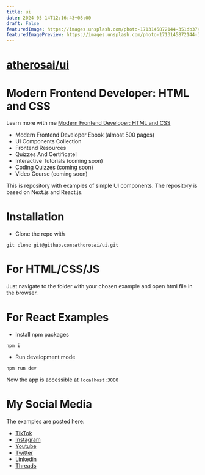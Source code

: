 ```yaml
---
title: ui
date: 2024-05-14T12:16:43+08:00
draft: False
featuredImage: https://images.unsplash.com/photo-1713145872144-351db3748385?ixid=M3w0NjAwMjJ8MHwxfHJhbmRvbXx8fHx8fHx8fDE3MTU2NjAxMzB8&ixlib=rb-4.0.3
featuredImagePreview: https://images.unsplash.com/photo-1713145872144-351db3748385?ixid=M3w0NjAwMjJ8MHwxfHJhbmRvbXx8fHx8fHx8fDE3MTU2NjAxMzB8&ixlib=rb-4.0.3
---
```


# [atherosai/ui](https://github.com/atherosai/ui)


# Modern Frontend Developer: HTML and CSS

Learn more with me [Modern Frontend Developer: HTML and CSS](https://learning.atheros.ai/course-detail/modern-frontend-developer-html-and-css)

* Modern Frontend Developer Ebook (almost 500 pages)
* UI Components Collection
* Frontend Resources
* Quizzes And Certificate!
* Interactive Tutorials (coming soon)
* Coding Quizzes (coming soon)
* Video Course (coming soon)

This is repository with examples of simple UI components. The repository is based on Next.js and React.js. 

# Installation

* Clone the repo with
```
git clone git@github.com:atherosai/ui.git
```

# For HTML/CSS/JS

Just navigate to the folder with your chosen example and open html file in the browser.

# For React Examples

* Install npm packages

```
npm i 
```

* Run development mode

```
npm run dev
```

Now the app is accessible at ```localhost:3000```

# My Social Media
The examples are posted here:

* [TikTok](https://www.tiktok.com/@davidm_ai)
* [Instagram](https://www.instagram.com/davidm_ai/)
* [Youtube](https://www.youtube.com/@Atheroslearning)
* [Twitter](https://twitter.com/davidm_ml)
* [Linkedin](https://www.linkedin.com/in/david-mraz/)
* [Threads](https://www.threads.net/@davidm_ai)

